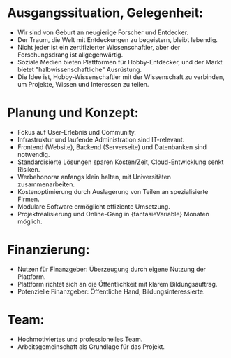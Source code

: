 # Ausgangssituation, Gelegenheit:

- Wir sind von Geburt an neugierige Forscher und Entdecker.
- Der Traum, die Welt mit Entdeckungen zu begeistern, bleibt lebendig.
- Nicht jeder ist ein zertifizierter Wissenschaftler, aber der Forschungsdrang ist allgegenwärtig.
- Soziale Medien bieten Plattformen für Hobby-Entdecker, und der Markt bietet "halbwissenschaftliche" Ausrüstung.
- Die Idee ist, Hobby-Wissenschaftler mit der Wissenschaft zu verbinden, um Projekte, Wissen und Interessen zu teilen.

# Planung und Konzept:

- Fokus auf User-Erlebnis und Community.
- Infrastruktur und laufende Administration sind IT-relevant.
- Frontend (Website), Backend (Serverseite) und Datenbanken sind notwendig.
- Standardisierte Lösungen sparen Kosten/Zeit, Cloud-Entwicklung senkt Risiken.
- Werbehonorar anfangs klein halten, mit Universitäten zusammenarbeiten.
- Kostenoptimierung durch Auslagerung von Teilen an spezialisierte Firmen.
- Modulare Software ermöglicht effiziente Umsetzung.
- Projektrealisierung und Online-Gang in {fantasieVariable} Monaten möglich.

# Finanzierung:

- Nutzen für Finanzgeber: Überzeugung durch eigene Nutzung der Plattform.
- Plattform richtet sich an die Öffentlichkeit mit klarem Bildungsauftrag.
- Potenzielle Finanzgeber: Öffentliche Hand, Bildungsinteressierte.

# Team:

- Hochmotiviertes und professionelles Team.
- Arbeitsgemeinschaft als Grundlage für das Projekt.
